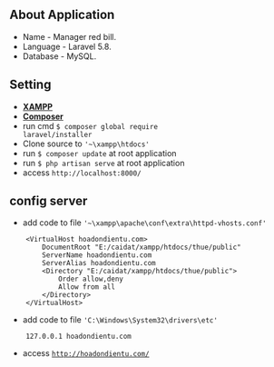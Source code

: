 ## About Application

- Name - Manager red bill.
- Language - Laravel 5.8.
- Database - MySQL.

## Setting

- **[XAMPP](https://www.apachefriends.org/download.html)**
- **[Composer](https://getcomposer.org/)**
- run cmd <code>$ composer global require laravel/installer</code>
- Clone source to <code>'~\xampp\htdocs\'</code>
- run <code>$ composer update</code> at root application
- run <code>$ php artisan serve</code> at root application
- access <code>http://localhost:8000/</code>

## config server
- add code to file <code>'~\xampp\apache\conf\extra\httpd-vhosts.conf'</code>   
```
    <VirtualHost hoadondientu.com>
        DocumentRoot "E:/caidat/xampp/htdocs/thue/public"
        ServerName hoadondientu.com
        ServerAlias hoadondientu.com
        <Directory "E:/caidat/xampp/htdocs/thue/public">
            Order allow,deny
            Allow from all
        </Directory>
    </VirtualHost>
```
 - add code to file <code>'C:\Windows\System32\drivers\etc'</code>
```
    127.0.0.1 hoadondientu.com
```
 - access <code>http://hoadondientu.com/</code>
 